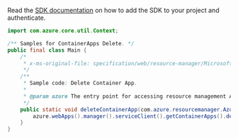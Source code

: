 Read the [SDK documentation](https://github.com/Azure/azure-sdk-for-java/blob/azure-resourcemanager_2.14.0/sdk/resourcemanager/azure-resourcemanager/README.md) on how to add the SDK to your project and authenticate.

```java
import com.azure.core.util.Context;

/** Samples for ContainerApps Delete. */
public final class Main {
    /*
     * x-ms-original-file: specification/web/resource-manager/Microsoft.Web/stable/2021-03-01/examples/DeleteContainerApp.json
     */
    /**
     * Sample code: Delete Container App.
     *
     * @param azure The entry point for accessing resource management APIs in Azure.
     */
    public static void deleteContainerApp(com.azure.resourcemanager.AzureResourceManager azure) {
        azure.webApps().manager().serviceClient().getContainerApps().delete("rg", "testWorkerApp0", Context.NONE);
    }
}
```
